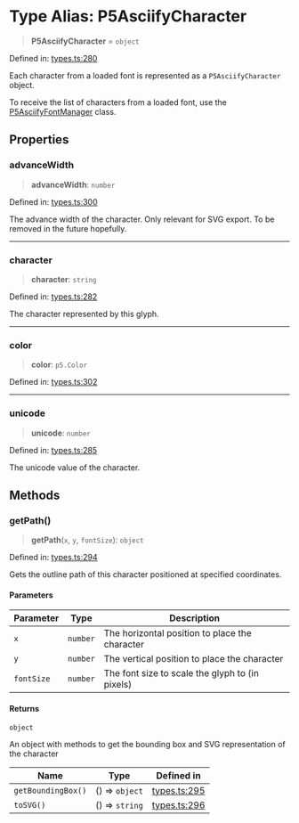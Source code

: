# Type Alias: P5AsciifyCharacter

> **P5AsciifyCharacter** = `object`

Defined in: [types.ts:280](https://github.com/humanbydefinition/p5.asciify/blob/e84cef5e536638c5f6d76446c1b5a0c21e26f2d7/src/lib/types.ts#L280)

Each character from a loaded font is represented as a `P5AsciifyCharacter` object.

To receive the list of characters from a loaded font, use the [P5AsciifyFontManager](../classes/P5AsciifyFontManager.md) class.

## Properties

### advanceWidth

> **advanceWidth**: `number`

Defined in: [types.ts:300](https://github.com/humanbydefinition/p5.asciify/blob/e84cef5e536638c5f6d76446c1b5a0c21e26f2d7/src/lib/types.ts#L300)

The advance width of the character. Only relevant for SVG export. To be removed in the future hopefully.

---

### character

> **character**: `string`

Defined in: [types.ts:282](https://github.com/humanbydefinition/p5.asciify/blob/e84cef5e536638c5f6d76446c1b5a0c21e26f2d7/src/lib/types.ts#L282)

The character represented by this glyph.

---

### color

> **color**: `p5.Color`

Defined in: [types.ts:302](https://github.com/humanbydefinition/p5.asciify/blob/e84cef5e536638c5f6d76446c1b5a0c21e26f2d7/src/lib/types.ts#L302)

---

### unicode

> **unicode**: `number`

Defined in: [types.ts:285](https://github.com/humanbydefinition/p5.asciify/blob/e84cef5e536638c5f6d76446c1b5a0c21e26f2d7/src/lib/types.ts#L285)

The unicode value of the character.

## Methods

### getPath()

> **getPath**(`x`, `y`, `fontSize`): `object`

Defined in: [types.ts:294](https://github.com/humanbydefinition/p5.asciify/blob/e84cef5e536638c5f6d76446c1b5a0c21e26f2d7/src/lib/types.ts#L294)

Gets the outline path of this character positioned at specified coordinates.

#### Parameters

| Parameter  | Type     | Description                                     |
| ---------- | -------- | ----------------------------------------------- |
| `x`        | `number` | The horizontal position to place the character  |
| `y`        | `number` | The vertical position to place the character    |
| `fontSize` | `number` | The font size to scale the glyph to (in pixels) |

#### Returns

`object`

An object with methods to get the bounding box and SVG representation of the character

| Name               | Type           | Defined in                                                                                                                          |
| ------------------ | -------------- | ----------------------------------------------------------------------------------------------------------------------------------- |
| `getBoundingBox()` | () => `object` | [types.ts:295](https://github.com/humanbydefinition/p5.asciify/blob/e84cef5e536638c5f6d76446c1b5a0c21e26f2d7/src/lib/types.ts#L295) |
| `toSVG()`          | () => `string` | [types.ts:296](https://github.com/humanbydefinition/p5.asciify/blob/e84cef5e536638c5f6d76446c1b5a0c21e26f2d7/src/lib/types.ts#L296) |
